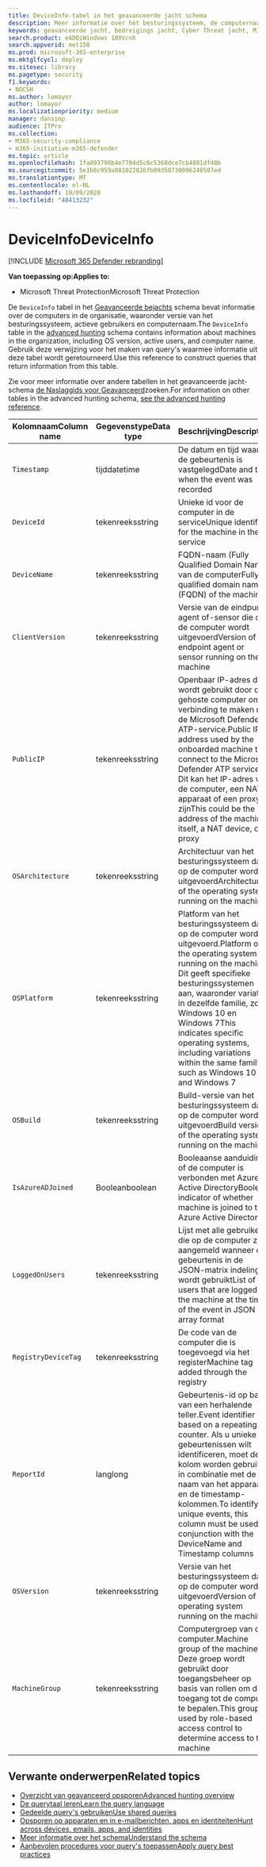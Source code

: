 ```yaml
---
title: DeviceInfo-tabel in het geavanceerde jacht schema
description: Meer informatie over het besturingssysteem, de computernaam en andere informatie over de computer in de tabel DeviceInfo van het schema geavanceerde jacht
keywords: geavanceerde jacht, bedreigings jacht, Cyber Threat jacht, Microsoft Threat Protection, Microsoft 365, MTP, m365, Search, query, Telemetry, schema naslag, kusto, tabel, kolom, gegevenstype, beschrijving, machineinfo, DeviceInfo, apparaat, computer, systeem, platform, gebruikers
search.product: eADQiWindows 10XVcnh
search.appverid: met150
ms.prod: microsoft-365-enterprise
ms.mktglfcycl: deploy
ms.sitesec: library
ms.pagetype: security
f1.keywords:
- NOCSH
ms.author: lomayor
author: lomayor
ms.localizationpriority: medium
manager: dansimp
audience: ITPro
ms.collection:
- M365-security-compliance
- m365-initiative-m365-defender
ms.topic: article
ms.openlocfilehash: 1fa093798b4e7704d5c6c5368dce7cb4081df48b
ms.sourcegitcommit: 5e1b8c959a081022826fb09358730096248507ed
ms.translationtype: MT
ms.contentlocale: nl-NL
ms.lasthandoff: 10/09/2020
ms.locfileid: "48413232"
---
```

# <a name="deviceinfo"></a><span data-ttu-id="aa8c0-104">DeviceInfo</span><span class="sxs-lookup"><span data-stu-id="aa8c0-104">DeviceInfo</span></span>

[!INCLUDE [Microsoft 365 Defender rebranding](../includes/microsoft-defender.md)]


<span data-ttu-id="aa8c0-105">**Van toepassing op:**</span><span class="sxs-lookup"><span data-stu-id="aa8c0-105">**Applies to:**</span></span>
- <span data-ttu-id="aa8c0-106">Microsoft Threat Protection</span><span class="sxs-lookup"><span data-stu-id="aa8c0-106">Microsoft Threat Protection</span></span>



<span data-ttu-id="aa8c0-107">De `DeviceInfo` tabel in het [Geavanceerde bejachts](advanced-hunting-overview.md) schema bevat informatie over de computers in de organisatie, waaronder versie van het besturingssysteem, actieve gebruikers en computernaam.</span><span class="sxs-lookup"><span data-stu-id="aa8c0-107">The `DeviceInfo` table in the [advanced hunting](advanced-hunting-overview.md) schema contains information about machines in the organization, including OS version, active users, and computer name.</span></span> <span data-ttu-id="aa8c0-108">Gebruik deze verwijzing voor het maken van query's waarmee informatie uit deze tabel wordt geretourneerd.</span><span class="sxs-lookup"><span data-stu-id="aa8c0-108">Use this reference to construct queries that return information from this table.</span></span>

<span data-ttu-id="aa8c0-109">Zie voor meer informatie over andere tabellen in het geavanceerde jacht-schema [de Naslaggids voor Geavanceerd](advanced-hunting-schema-tables.md)zoeken.</span><span class="sxs-lookup"><span data-stu-id="aa8c0-109">For information on other tables in the advanced hunting schema, [see the advanced hunting reference](advanced-hunting-schema-tables.md).</span></span>

| <span data-ttu-id="aa8c0-110">Kolomnaam</span><span class="sxs-lookup"><span data-stu-id="aa8c0-110">Column name</span></span> | <span data-ttu-id="aa8c0-111">Gegevenstype</span><span class="sxs-lookup"><span data-stu-id="aa8c0-111">Data type</span></span> | <span data-ttu-id="aa8c0-112">Beschrijving</span><span class="sxs-lookup"><span data-stu-id="aa8c0-112">Description</span></span> |
|-------------|-----------|-------------|
| `Timestamp` | <span data-ttu-id="aa8c0-113">tijd</span><span class="sxs-lookup"><span data-stu-id="aa8c0-113">datetime</span></span> | <span data-ttu-id="aa8c0-114">De datum en tijd waarop de gebeurtenis is vastgelegd</span><span class="sxs-lookup"><span data-stu-id="aa8c0-114">Date and time when the event was recorded</span></span> |
| `DeviceId` | <span data-ttu-id="aa8c0-115">tekenreeks</span><span class="sxs-lookup"><span data-stu-id="aa8c0-115">string</span></span> | <span data-ttu-id="aa8c0-116">Unieke id voor de computer in de service</span><span class="sxs-lookup"><span data-stu-id="aa8c0-116">Unique identifier for the machine in the service</span></span> |
| `DeviceName` | <span data-ttu-id="aa8c0-117">tekenreeks</span><span class="sxs-lookup"><span data-stu-id="aa8c0-117">string</span></span> | <span data-ttu-id="aa8c0-118">FQDN-naam (Fully Qualified Domain Name) van de computer</span><span class="sxs-lookup"><span data-stu-id="aa8c0-118">Fully qualified domain name (FQDN) of the machine</span></span> |
| `ClientVersion` | <span data-ttu-id="aa8c0-119">tekenreeks</span><span class="sxs-lookup"><span data-stu-id="aa8c0-119">string</span></span> | <span data-ttu-id="aa8c0-120">Versie van de eindpunt-agent of-sensor die op de computer wordt uitgevoerd</span><span class="sxs-lookup"><span data-stu-id="aa8c0-120">Version of the endpoint agent or sensor running on the machine</span></span> |
| `PublicIP` | <span data-ttu-id="aa8c0-121">tekenreeks</span><span class="sxs-lookup"><span data-stu-id="aa8c0-121">string</span></span> | <span data-ttu-id="aa8c0-122">Openbaar IP-adres dat wordt gebruikt door de gehoste computer om verbinding te maken met de Microsoft Defender ATP-service.</span><span class="sxs-lookup"><span data-stu-id="aa8c0-122">Public IP address used by the onboarded machine to connect to the Microsoft Defender ATP service.</span></span> <span data-ttu-id="aa8c0-123">Dit kan het IP-adres van de computer, een NAT-apparaat of een proxy zijn</span><span class="sxs-lookup"><span data-stu-id="aa8c0-123">This could be the IP address of the machine itself, a NAT device, or a proxy</span></span> |
| `OSArchitecture` | <span data-ttu-id="aa8c0-124">tekenreeks</span><span class="sxs-lookup"><span data-stu-id="aa8c0-124">string</span></span> | <span data-ttu-id="aa8c0-125">Architectuur van het besturingssysteem dat op de computer wordt uitgevoerd</span><span class="sxs-lookup"><span data-stu-id="aa8c0-125">Architecture of the operating system running on the machine</span></span> |
| `OSPlatform` | <span data-ttu-id="aa8c0-126">tekenreeks</span><span class="sxs-lookup"><span data-stu-id="aa8c0-126">string</span></span> | <span data-ttu-id="aa8c0-127">Platform van het besturingssysteem dat op de computer wordt uitgevoerd.</span><span class="sxs-lookup"><span data-stu-id="aa8c0-127">Platform of the operating system running on the machine.</span></span> <span data-ttu-id="aa8c0-128">Dit geeft specifieke besturingssystemen aan, waaronder variaties in dezelfde familie, zoals Windows 10 en Windows 7</span><span class="sxs-lookup"><span data-stu-id="aa8c0-128">This indicates specific operating systems, including variations within the same family, such as Windows 10 and Windows 7</span></span> |
| `OSBuild` | <span data-ttu-id="aa8c0-129">tekenreeks</span><span class="sxs-lookup"><span data-stu-id="aa8c0-129">string</span></span> | <span data-ttu-id="aa8c0-130">Build-versie van het besturingssysteem dat op de computer wordt uitgevoerd</span><span class="sxs-lookup"><span data-stu-id="aa8c0-130">Build version of the operating system running on the machine</span></span> |
| `IsAzureADJoined` | <span data-ttu-id="aa8c0-131">Boolean</span><span class="sxs-lookup"><span data-stu-id="aa8c0-131">boolean</span></span> | <span data-ttu-id="aa8c0-132">Booleaanse aanduiding of de computer is verbonden met Azure Active Directory</span><span class="sxs-lookup"><span data-stu-id="aa8c0-132">Boolean indicator of whether machine is joined to the Azure Active Directory</span></span> |
| `LoggedOnUsers` | <span data-ttu-id="aa8c0-133">tekenreeks</span><span class="sxs-lookup"><span data-stu-id="aa8c0-133">string</span></span> | <span data-ttu-id="aa8c0-134">Lijst met alle gebruikers die op de computer zijn aangemeld wanneer de gebeurtenis in de JSON-matrix indeling wordt gebruikt</span><span class="sxs-lookup"><span data-stu-id="aa8c0-134">List of all users that are logged on the machine at the time of the event in JSON array format</span></span> |
| `RegistryDeviceTag` | <span data-ttu-id="aa8c0-135">tekenreeks</span><span class="sxs-lookup"><span data-stu-id="aa8c0-135">string</span></span> | <span data-ttu-id="aa8c0-136">De code van de computer die is toegevoegd via het register</span><span class="sxs-lookup"><span data-stu-id="aa8c0-136">Machine tag added through the registry</span></span> |
| `ReportId` | <span data-ttu-id="aa8c0-137">lang</span><span class="sxs-lookup"><span data-stu-id="aa8c0-137">long</span></span> | <span data-ttu-id="aa8c0-138">Gebeurtenis-id op basis van een herhalende teller.</span><span class="sxs-lookup"><span data-stu-id="aa8c0-138">Event identifier based on a repeating counter.</span></span> <span data-ttu-id="aa8c0-139">Als u unieke gebeurtenissen wilt identificeren, moet deze kolom worden gebruikt in combinatie met de naam van het apparaat en de timestamp-kolommen.</span><span class="sxs-lookup"><span data-stu-id="aa8c0-139">To identify unique events, this column must be used in conjunction with the DeviceName and Timestamp columns</span></span> |
| `OSVersion` | <span data-ttu-id="aa8c0-140">tekenreeks</span><span class="sxs-lookup"><span data-stu-id="aa8c0-140">string</span></span> | <span data-ttu-id="aa8c0-141">Versie van het besturingssysteem dat op de computer wordt uitgevoerd</span><span class="sxs-lookup"><span data-stu-id="aa8c0-141">Version of the operating system running on the machine</span></span> |
| `MachineGroup` | <span data-ttu-id="aa8c0-142">tekenreeks</span><span class="sxs-lookup"><span data-stu-id="aa8c0-142">string</span></span> | <span data-ttu-id="aa8c0-143">Computergroep van de computer.</span><span class="sxs-lookup"><span data-stu-id="aa8c0-143">Machine group of the machine.</span></span> <span data-ttu-id="aa8c0-144">Deze groep wordt gebruikt door toegangsbeheer op basis van rollen om de toegang tot de computer te bepalen.</span><span class="sxs-lookup"><span data-stu-id="aa8c0-144">This group is used by role-based access control to determine access to the machine</span></span> |

## <a name="related-topics"></a><span data-ttu-id="aa8c0-145">Verwante onderwerpen</span><span class="sxs-lookup"><span data-stu-id="aa8c0-145">Related topics</span></span>
- [<span data-ttu-id="aa8c0-146">Overzicht van geavanceerd opsporen</span><span class="sxs-lookup"><span data-stu-id="aa8c0-146">Advanced hunting overview</span></span>](advanced-hunting-overview.md)
- [<span data-ttu-id="aa8c0-147">De querytaal leren</span><span class="sxs-lookup"><span data-stu-id="aa8c0-147">Learn the query language</span></span>](advanced-hunting-query-language.md)
- [<span data-ttu-id="aa8c0-148">Gedeelde query's gebruiken</span><span class="sxs-lookup"><span data-stu-id="aa8c0-148">Use shared queries</span></span>](advanced-hunting-shared-queries.md)
- [<span data-ttu-id="aa8c0-149">Opsporen op apparaten en in e-mailberichten, apps en identiteiten</span><span class="sxs-lookup"><span data-stu-id="aa8c0-149">Hunt across devices, emails, apps, and identities</span></span>](advanced-hunting-query-emails-devices.md)
- [<span data-ttu-id="aa8c0-150">Meer informatie over het schema</span><span class="sxs-lookup"><span data-stu-id="aa8c0-150">Understand the schema</span></span>](advanced-hunting-schema-tables.md)
- [<span data-ttu-id="aa8c0-151">Aanbevolen procedures voor query's toepassen</span><span class="sxs-lookup"><span data-stu-id="aa8c0-151">Apply query best practices</span></span>](advanced-hunting-best-practices.md)
